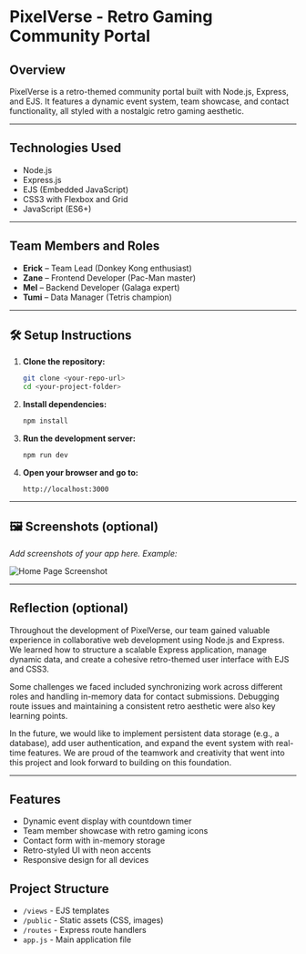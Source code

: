 # PixelVerse - Retro Gaming Community Portal

## Overview
PixelVerse is a retro-themed community portal built with Node.js, Express, and EJS. It features a dynamic event system, team showcase, and contact functionality, all styled with a nostalgic retro gaming aesthetic.

---

## Technologies Used
- Node.js
- Express.js
- EJS (Embedded JavaScript)
- CSS3 with Flexbox and Grid
- JavaScript (ES6+)

---

## Team Members and Roles
- **Erick** – Team Lead (Donkey Kong enthusiast)
- **Zane** – Frontend Developer (Pac-Man master)
- **Mel** – Backend Developer (Galaga expert)
- **Tumi** – Data Manager (Tetris champion)

---

## 🛠 Setup Instructions
1. **Clone the repository:**
   ```bash
   git clone <your-repo-url>
   cd <your-project-folder>
   ```
2. **Install dependencies:**
   ```bash
   npm install
   ```
3. **Run the development server:**
   ```bash
   npm run dev
   ```
4. **Open your browser and go to:**
   ```
   http://localhost:3000
   ```

---

## 🖼 Screenshots (optional)
_Add screenshots of your app here. Example:_

![Home Page Screenshot](./screenshots/home.png)

---

## Reflection (optional)
Throughout the development of PixelVerse, our team gained valuable experience in collaborative web development using Node.js and Express. We learned how to structure a scalable Express application, manage dynamic data, and create a cohesive retro-themed user interface with EJS and CSS3. 

Some challenges we faced included synchronizing work across different roles  and handling in-memory data for contact submissions. Debugging route issues and maintaining a consistent retro aesthetic were also key learning points.

In the future, we would like to implement persistent data storage (e.g., a database), add user authentication, and expand the event system with real-time features. We are proud of the teamwork and creativity that went into this project and look forward to building on this foundation.

---

## Features
- Dynamic event display with countdown timer
- Team member showcase with retro gaming icons
- Contact form with in-memory storage
- Retro-styled UI with neon accents
- Responsive design for all devices

## Project Structure
- `/views` - EJS templates
- `/public` - Static assets (CSS, images)
- `/routes` - Express route handlers
- `app.js` - Main application file
